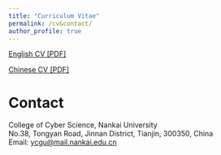 ```yaml
---
title: "Curriculum Vitae"
permalink: /cv&contact/
author_profile: true
---
```


[English CV [PDF]](https://www.123.com)

[Chinese CV [PDF]](https://www.123.com)

# Contact
College of Cyber Science, Nankai University<br>
No.38, Tongyan Road, Jinnan District,
Tianjin, 300350, China<br>
Email: ycgu@mail.nankai.edu.cn

